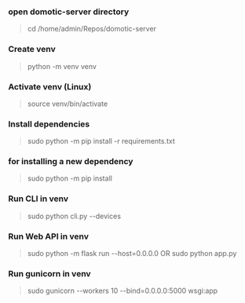 ### open domotic-server directory
> cd /home/admin/Repos/domotic-server

### Create venv
> python -m venv venv

### Activate venv (Linux)
> source venv/bin/activate

### Install dependencies
> sudo python -m pip install -r requirements.txt

### for installing a new dependency
> sudo python -m pip install

### Run CLI in venv
> sudo python cli.py --devices

### Run Web API in venv
> sudo python -m flask run --host=0.0.0.0
OR
> sudo python app.py

### Run gunicorn in venv
> sudo gunicorn --workers 10 --bind=0.0.0.0:5000 wsgi:app
